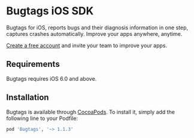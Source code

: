 # Bugtags iOS SDK
Bugtags for iOS, reports bugs and their diagnosis information in one step, captures crashes automatically. Improve your apps anywhere, anytime.

[Create a free account](http://bugtags.com/) and invite your team to improve your apps.

## Requirements

Bugtags requires iOS 6.0 and above.

## Installation

Bugtags is available through [CocoaPods](http://cocoapods.org). To install
it, simply add the following line to your Podfile:

```ruby
pod 'Bugtags', '~> 1.1.3'
```
